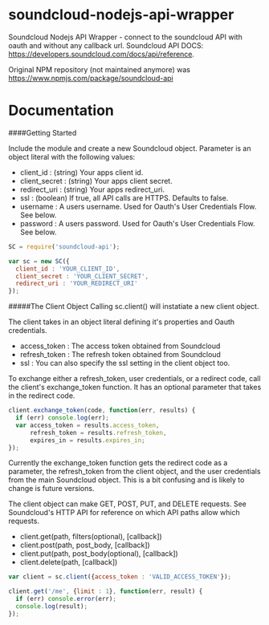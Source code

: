 soundcloud-nodejs-api-wrapper
=============================

Soundcloud Nodejs API Wrapper - connect to the soundcloud API with oauth and without any callback url.
Soundcloud API DOCS: https://developers.soundcloud.com/docs/api/reference.

Original NPM repository (not maintained anymore) was https://www.npmjs.com/package/soundcloud-api

Documentation
=============

####Getting Started

Include the module and create a new Soundcloud object. Parameter is an object literal with the following values:
* client_id : (string) Your apps client id.
* client_secret : (string) Your apps client secret.
* redirect_uri : (string) Your apps redirect_uri.
* ssl : (boolean) If true, all API calls are HTTPS. Defaults to false.
* username : A users username. Used for Oauth's User Credentials Flow. See below.
* password : A users password. Used for Oauth's User Credentials Flow. See below.

```js
SC = require('soundcloud-api');

var sc = new SC({
  client_id : 'YOUR_CLIENT_ID',
  client_secret : 'YOUR_CLIENT_SECRET',
  redirect_uri : 'YOUR_REDIRECT_URI'
});
```

#####The Client Object
Calling sc.client() will instatiate a new client object.

The client takes in an object literal defining it's properties and Oauth credentials.
* access_token : The access token obtained from Soundcloud
* refresh_token : The refresh token obtained from Soundcloud
* ssl : You can also specify the ssl setting in the client object too.

To exchange either a refresh_token, user credentials, or a redirect code, call the client's exchange_token function.
It has an optional parameter that takes in the redirect code.

```js
client.exchange_token(code, function(err, results) {
  if (err) console.log(err);
  var access_token = results.access_token,
      refresh_token = results.refresh_token,
      expires_in = results.expires_in;
});
```

Currently the exchange_token function gets the redirect code as a parameter, the refresh_token from the client object, and the user credentials from the main Soundcloud object. This is a bit confusing and is likely to change is future versions.

The client object can make GET, POST, PUT, and DELETE requests. See Soundcloud's HTTP API for reference on which API paths allow which requests.
* client.get(path, filters(optional), [callback])
* client.post(path, post_body, [callback])
* client.put(path, post_body(optional), [callback])
* client.delete(path, [callback])

```js
var client = sc.client({access_token : 'VALID_ACCESS_TOKEN'});

client.get('/me', {limit : 1}, function(err, result) {
  if (err) console.error(err);
  console.log(result);
});
```
